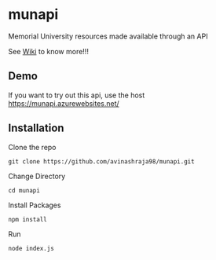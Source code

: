 # munapi
Memorial University resources made available through an API

See [Wiki](https://github.com/avinashraja98/munapi/wiki) to know more!!!

## Demo
If you want to try out this api, use the host https://munapi.azurewebsites.net/ 

## Installation

Clone the repo

`git clone https://github.com/avinashraja98/munapi.git`

Change Directory

`cd munapi`

Install Packages

`npm install`

Run

`node index.js`
